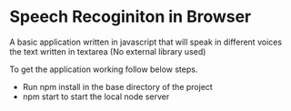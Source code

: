 # Speech Recoginiton in Browser


A basic application written in javascript that will speak in different voices the text written in textarea (No external library used)


To get the application working follow below steps.

  - Run npm install in the base directory of the project
  - npm start to start the local node server


